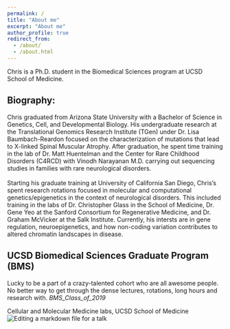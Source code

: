 ```yaml
---
permalink: /
title: "About me"
excerpt: "About me"
author_profile: true
redirect_from: 
  - /about/
  - /about.html
---
```


Chris is a Ph.D. student in the Biomedical Sciences program at UCSD School of Medicine.

Biography:
------
Chris graduated from Arizona State University with a Bachelor of Science in Genetics, Cell, and Developmental Biology. His undergraduate research at the Translational Genomics Research Institute (TGen) under Dr. Lisa Baumbach-Reardon focused on the characterization of mutations that lead to X-linked Spinal Muscular Atrophy. After graduation, he spent time training in the lab of Dr. Matt Huentelman and the Center for Rare Childhood Disorders (C4RCD) with Vinodh Narayanan M.D. carrying out sequencing studies in families with rare neurological disorders.
<br/>
<br/>
Starting his graduate training at University of California San Diego, Chris’s spent research rotations focused in molecular and computational genetics/epigenetics in the context of neurological disorders. This included training in the labs of Dr. Christopher Glass in the School of Medicine, Dr. Gene Yeo at the Sanford Consortium for Regenerative Medicine, and Dr. Graham McVicker at the Salk Institute. Currently, his intersts are in gene regulation, neuroepigenetics, and how non-coding variation contributes to altered chromatin landscapes in disease.

UCSD Biomedical Sciences Graduate Program (BMS)
------
Lucky to be a part of a crazy-talented cohort who are all awesome people. No better way to get through the dense lectures, rotations, long hours and research with. *BMS_Class_of_2019*

Cellular and Molecular Medicine labs, UCSD School of Medicine
![Editing a markdown file for a talk](/images/20190923_082634.jpg)
